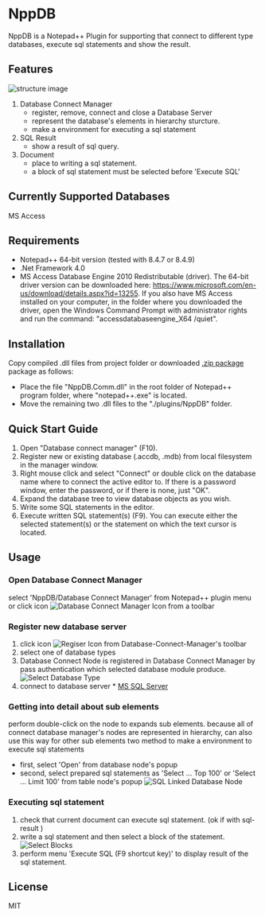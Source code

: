 # NppDB
   NppDB is a Notepad++ Plugin for supporting that connect to different type databases, execute sql statements and show the result.

## Features
![structure image](https://raw.githubusercontent.com/gutkyu/NppDB/gh-pages/images/NppDB_All_n.png)
1. Database Connect Manager
    * register, remove, connect and close a Database Server
    * represent the database's elements in hierarchy sturcture.
    * make a environment for executing a sql statement
2. SQL Result
    * show a result of sql query.
3. Document
    * place to writing a sql statement.
    * a block of sql statement must be selected before 'Execute SQL'

## Currently Supported Databases
MS Access

## Requirements
   * Notepad++ 64-bit version (tested with 8.4.7 or 8.4.9)
   * .Net Framework 4.0 
   * MS Access Database Engine 2010 Redistributable (driver). The 64-bit driver version can be downloaded here: https://www.microsoft.com/en-us/download/details.aspx?id=13255. If you also have MS Access installed on your computer, in the folder where you downloaded the driver, open the Windows Command Prompt with administrator rights and run the command: "accessdatabaseengine_X64 /quiet".

## Installation
Copy compiled .dll files from project folder or downloaded [.zip package](https://github.com/pripost/NppDB/releases/download/v0.9.0/NppDB.zip) package as follows:
   * Place the file "NppDB.Comm.dll" in the root folder of Notepad++ program folder, where "notepad++.exe" is located.
   * Move the remaining two .dll files to the "./plugins/NppDB" folder.

## Quick Start Guide
   1. Open "Database connect manager" (F10).
   2. Register new or existing database (.accdb, .mdb) from local filesystem in the manager window.
   3. Right mouse click and select "Connect" or double click on the database name where to connect the active editor to. If there is a password window, enter the password, or if there is none, just "OK".
   4. Expand the database tree to view database objects as you wish.
   5. Write some SQL statements in the editor.
   6. Execute written SQL statement(s) (F9). You can execute either the selected statement(s) or the statement on which the text cursor is located.

## Usage
### Open Database Connect Manager
   select 'NppDB/Database Connect Manager' from Notepad++ plugin menu
   or
   click icon ![Database Connect Manager Icon](https://raw.githubusercontent.com/gutkyu/NppDB/gh-pages/images/DBPPManage16.png) from a toolbar 

### Register new database server
   1. click icon ![Regiser Icon](https://raw.githubusercontent.com/gutkyu/NppDB/master/NppDB.Core/Resources/add16.png) from  Database-Connect-Manager's toolbar
   2. select one of database types
   3. Database Connect Node is registered in Database Connect Manager by pass authentication which selected database module produce.
	![Select Database Type](https://raw.githubusercontent.com/gutkyu/NppDB/gh-pages/images/NppDB_Sel_DBType.png)
   4. connect to database server
   	* [MS SQL Server](https://github.com/gutkyu/NppDB.MSSQL) 
      
### Getting into detail about sub elements
   perform double-click on the node to expands sub elements.
   because all of connect database manager's nodes are represented in hierarchy, can also use this way for other sub elements
   two method to make a environment to execute sql statements
   * first, select 'Open' from database node's popup
   * second, select prepared sql statements as 'Select … Top 100' or 'Select … Limit 100' from table node's popup
	![SQL Linked Database Node](https://raw.githubusercontent.com/gutkyu/NppDB/gh-pages/images/NppDB_Node_SQL.png)

### Executing sql statement
   1. check that current document can execute sql statement. (ok if with sql-result )
   2. write a sql statement and then select a block of the statement.
	![Select Blocks](https://raw.githubusercontent.com/gutkyu/NppDB/gh-pages/images/NppDB_SQL_Block.png)
   3. perform menu 'Execute SQL (F9 shortcut key)' to display result of the sql statement.
	
## License
MIT

